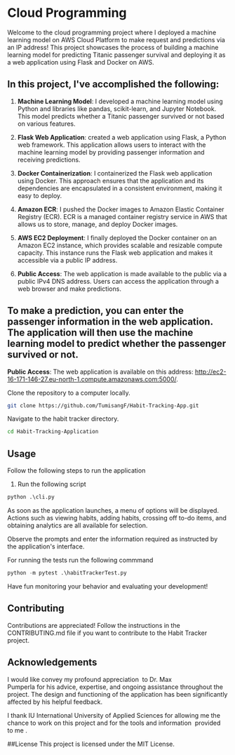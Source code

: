 # Cloud Programming

Welcome to the cloud programming project where I deployed a machine learning model on AWS Cloud Platform to make request and predictions via an IP address! This project showcases the process of building a machine learning model for predicting Titanic passenger survival and deploying it as a web application using Flask and Docker on AWS.


## In this project, I've accomplished the following:

1. **Machine Learning Model**: I developed a machine learning model using Python and libraries like pandas, scikit-learn, and Jupyter Notebook. This model predicts whether a Titanic passenger survived or not based on various features.

2. **Flask Web Application**: created a web application using Flask, a Python web framework. This application allows users to interact with the machine learning model by providing passenger information and receiving predictions.

3. **Docker Containerization**: I containerized the Flask web application using Docker. This approach ensures that the application and its dependencies are encapsulated in a consistent environment, making it easy to deploy.

4. **Amazon ECR**: I pushed the Docker images to Amazon Elastic Container Registry (ECR). ECR is a managed container registry service in AWS that allows us to store, manage, and deploy Docker images.

5. **AWS EC2 Deployment**: I finally deployed the Docker container on an Amazon EC2 instance, which provides scalable and resizable compute capacity. This instance runs the Flask web application and makes it accessible via a public IP address.

6. **Public Access**: The web application is made available to the public via a public IPv4 DNS address. Users can access the application through a web browser and make predictions.


## To make a prediction, you can enter the passenger information in the web application. The application will then use the machine learning model to predict whether the passenger survived or not.
**Public Access**: The web application is available on this address: http://ec2-16-171-146-27.eu-north-1.compute.amazonaws.com:5000/.


Clone the repository to a computer locally.

```bash
git clone https://github.com/TumisangF/Habit-Tracking-App.git
```
Navigate to the habit tracker directory.
```bash
cd Habit-Tracking-Application
```

## Usage
Follow the following steps to run the application

1. Run the following script
```python
python .\cli.py
```
As soon as the application launches, a menu of options will be displayed. Actions such as viewing habits, adding habits, crossing off to-do items, and obtaining analytics are all available for selection.

Observe the prompts and enter the information required as instructed by the application's interface.

For running the tests run the following commmand
```python
python -m pytest .\habitTrackerTest.py
```

Have fun monitoring your behavior and evaluating your development!


## Contributing

Contributions are appreciated! Follow the instructions in the CONTRIBUTING.md file if you want to contribute to the Habit Tracker project.

## Acknowledgements

I would like convey my profound appreciation  to Dr. Max Pumperla for his advice, expertise, and ongoing assistance throughout the project. The design and functioning of the application has been significantly affected by his helpful feedback.


I thank IU International University of Applied Sciences for allowing me the chance to work on this project and for the tools and information  provided to me .

##License
This project is licensed under the MIT License.

